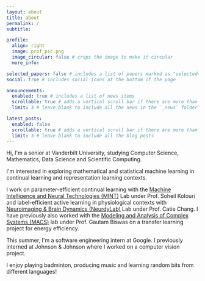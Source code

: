 ```yaml
---
layout: about
title: about
permalink: /
subtitle: 

profile:
  align: right
  image: prof_pic.png
  image_circular: false # crops the image to make it circular
  more_info: 

selected_papers: false # includes a list of papers marked as "selected={true}"
social: true # includes social icons at the bottom of the page

announcements:
  enabled: true # includes a list of news items
  scrollable: true # adds a vertical scroll bar if there are more than 3 news items
  limit: 3 # leave blank to include all the news in the `_news` folder

latest_posts:
  enabled: false
  scrollable: true # adds a vertical scroll bar if there are more than 3 new posts items
  limit: 3 # leave blank to include all the blog posts
---
```


Hi, I'm a senior at Vanderbilt University, studying Computer Science, Mathematics, Data Science and Scientific Computing.

I'm interested in exploring mathematical and statistical machine learning in continual learning and representation learning contexts.

I work on parameter-efficient continual learning with the [Machine Intelligence and Neural Technologies (MINT)](https://mint-vu.github.io/) Lab under Prof. Soheil Kolouri and label-efficient active learning in physiological contexts with [Neuroimaging & Brain Dynamics (NeurdyLab)](https://www.cchanglab.net/) Lab under Prof. Catie Chang. I have previously also worked with the [Modeling and Analysis of Complex Systems (MACS)](https://lab.vanderbilt.edu/vumacs/) lab under Prof. Gautam Biswas on a transfer learning project for energy efficiency.

This summer, I'm a software engineering intern at Google. I previously interned at Johnson & Johnson where I worked on a computer vision project.

I enjoy playing badminton, producing music and learning random bits from different languages!
